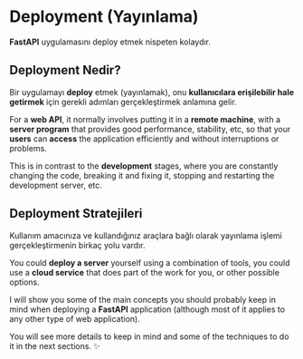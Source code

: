 # Deployment (Yayınlama)

**FastAPI** uygulamasını deploy etmek nispeten kolaydır.

## Deployment Nedir?

Bir uygulamayı **deploy** etmek (yayınlamak), onu **kullanıcılara erişilebilir hale getirmek** için gerekli adımları gerçekleştirmek anlamına gelir.

For a **web API**, it normally involves putting it in a **remote machine**, with a **server program** that provides good performance, stability, etc, so that your **users** can **access** the application efficiently and without interruptions or problems.

This is in contrast to the **development** stages, where you are constantly changing the code, breaking it and fixing it, stopping and restarting the development server, etc.

## Deployment Stratejileri

Kullanım amacınıza ve kullandığınız araçlara bağlı olarak yayınlama işlemi gerçekleştirmenin birkaç yolu vardır.

You could **deploy a server** yourself using a combination of tools, you could use a **cloud service** that does part of the work for you, or other possible options.

I will show you some of the main concepts you should probably keep in mind when deploying a **FastAPI** application (although most of it applies to any other type of web application).

You will see more details to keep in mind and some of the techniques to do it in the next sections. ✨
